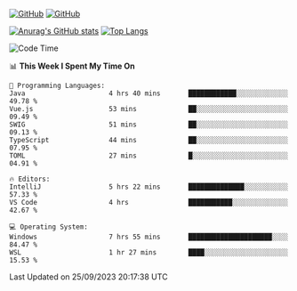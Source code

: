 [![GitHub](https://img.shields.io/github/followers/sharpxk?style=social)](https://github.com/sharpxk) [![GitHub](https://img.shields.io/github/stars/sharpxk?style=social)](https://github.com/sharpxk)

[![Anurag's GitHub stats](https://github-readme-stats-git-masterrstaa-rickstaa.vercel.app/api?username=sharpxk&hide=contribs,prs,issues&show_icons=true&theme=tokyonight)](https://github.com/anuraghazra/github-readme-stats)
[![Top Langs](https://github-readme-stats-git-masterrstaa-rickstaa.vercel.app/api/top-langs/?username=sharpxk&layout=compact&theme=tokyonight)](https://github.com/anuraghazra/github-readme-stats)

<!--START_SECTION:waka-->
![Code Time](http://img.shields.io/badge/Code%20Time-300%20hrs%2019%20mins-blue)

📊 **This Week I Spent My Time On** 

```text
💬 Programming Languages: 
Java                     4 hrs 40 mins       ████████████░░░░░░░░░░░░░   49.78 % 
Vue.js                   53 mins             ██░░░░░░░░░░░░░░░░░░░░░░░   09.49 % 
SWIG                     51 mins             ██░░░░░░░░░░░░░░░░░░░░░░░   09.13 % 
TypeScript               44 mins             ██░░░░░░░░░░░░░░░░░░░░░░░   07.95 % 
TOML                     27 mins             █░░░░░░░░░░░░░░░░░░░░░░░░   04.91 % 

🔥 Editors: 
IntelliJ                 5 hrs 22 mins       ██████████████░░░░░░░░░░░   57.33 % 
VS Code                  4 hrs               ███████████░░░░░░░░░░░░░░   42.67 % 

💻 Operating System: 
Windows                  7 hrs 55 mins       █████████████████████░░░░   84.47 % 
WSL                      1 hr 27 mins        ████░░░░░░░░░░░░░░░░░░░░░   15.53 % 
```


 Last Updated on 25/09/2023 20:17:38 UTC
<!--END_SECTION:waka-->
